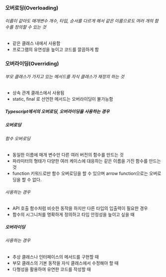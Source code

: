### 오버로딩(Overloading)

###### 이름이 같아도 매개변수 개수, 타입, 순서를 다르게 해서 같은 이름으로도 여러 개의 함수를 정의할 수 있는 것

- 같은 클래스 내에서 사용함
- 프로그램의 유연성을 높이고 코드를 깔끔하게 함

### 오버라이딩(Overriding)

###### 부모 클래스가 가지고 있는 메서드를 자식 클래스가 재정의 하는 것

- 상속 관계 클래스에서 사용됨
- static, ﬁnal 로 선언한 메서드는 오버라이딩이 불가능함

##### Typescript에서의 오버로딩, 오버라이딩을 사용하는 경우

##### 오버로딩

###### 함수 오버로딩

- 동일한 이름에 매개 변수만 다른 여러 버전의 함수를 만드는 것
- 파라미터의 형태가 다양한 여러 케이스에 대응하는 같은 이름을 가진 함수를 만드는 것
- function 키워드로만 함수 오버로딩을 할 수 있으며 arrow function으로는 오버로딩을 할 수 없다.

###### 사용하는 경우

- API 호출 함수처럼 비슷한 동작을 하지만 다른 타입의 입출력이 필요한 경우
- 함수의 시그니처를 명확하게 정의하고 타입 안정성을 높이고 싶을 때

##### 오버라이딩

###### 사용하는 경우

- 추상 클래스나 인터페이스의 메서드를 구현할 때
- 부모 클래스의 기본 동작을 자식 클래스에서 수정해야 할 때
- 다형성을 활용하여 유연한 코드를 작성할 때
